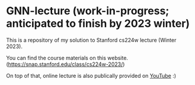 # GNN-lecture (work-in-progress; anticipated to finish by 2023 winter)

This is a repository of my solution to Stanford cs224w lecture (Winter 2023).

You can find the course materials on this website. (https://snap.stanford.edu/class/cs224w-2023/)

On top of that, online lecture is also publically provided on [YouTube](https://www.youtube.com/watch?v=JAB_plj2rbA&list=PLoROMvodv4rPLKxIpqhjhPgdQy7imNkDn) :)
